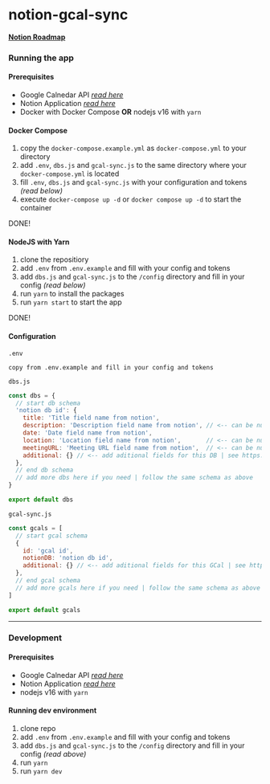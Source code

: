 # notion-gcal-sync

[**Notion Roadmap**](https://derlev.notion.site/9f2b23bd9bac4151a86ba89a86fade8a?v=30ff4ab2347343f5a60d25d53b22c278)

### Running the app

#### Prerequisites

- Google Calnedar API [*read here*](https://github.com/DerLev/notion-gcal-sync/wiki/Setting-up-Google-Calendar-API)
- Notion Application [*read here*](https://github.com/DerLev/notion-gcal-sync/wiki/Setting-up-Notion-Application)
- Docker with Docker Compose **OR** nodejs v16 with `yarn`

#### Docker Compose

1. copy the `docker-compose.example.yml` as `docker-compose.yml` to your directory
2. add `.env`, `dbs.js` and `gcal-sync.js` to the same directory where your `docker-compose.yml` is located
3. fill `.env`, `dbs.js` and `gcal-sync.js` with your configuration and tokens *(read below)*
4. execute `docker-compose up -d` or `docker compose up -d` to start the container

DONE!

#### NodeJS with Yarn

1. clone the repositiory
2. add `.env` from `.env.example` and fill with your config and tokens
3. add `dbs.js` and `gcal-sync.js` to the `/config` directory and fill in your config *(read below)*
4. run `yarn` to install the packages
5. run `yarn start` to start the app

DONE!

#### Configuration

`.env`
```
copy from .env.example and fill in your config and tokens
```

`dbs.js`
```javascript
const dbs = {
  // start db schema
  'notion db id': {
    title: 'Title field name from notion',
    description: 'Description field name from notion', // <-- can be null to disable
    date: 'Date field name from notion',
    location: 'Location field name from notion',       // <-- can be null to disable
    meetingURL: 'Meeting URL field name from notion',  // <-- can be null to disable
    additional: {} // <-- add aditional fields for this DB | see https://developers.notion.com/reference/property-value-object
  },
  // end db schema
  // add more dbs here if you need | follow the same schema as above
}

export default dbs
```

`gcal-sync.js`
```javascript
const gcals = [
  // start gcal schema
  {
    id: 'gcal id',
    notionDB: 'notion db id',
    additional: {} // <-- add aditional fields for this GCal | see https://developers.notion.com/reference/property-value-object
  },
  // end gcal schema
  // add more gcals here if you need | follow the same schema as above
]

export default gcals
```

---

### Development

#### Prerequisites

- Google Calnedar API [*read here*](https://github.com/DerLev/notion-gcal-sync/wiki/Setting-up-Google-Calendar-API)
- Notion Application [*read here*](https://github.com/DerLev/notion-gcal-sync/wiki/Setting-up-Notion-Application)
- nodejs v16 with `yarn`

#### Running dev environment

1. clone repo
2. add `.env` from `.env.example` and fill with your config and tokens
3. add `dbs.js` and `gcal-sync.js` to the `/config` directory and fill in your config *(read above)*
4. run `yarn`
5. run `yarn dev`
